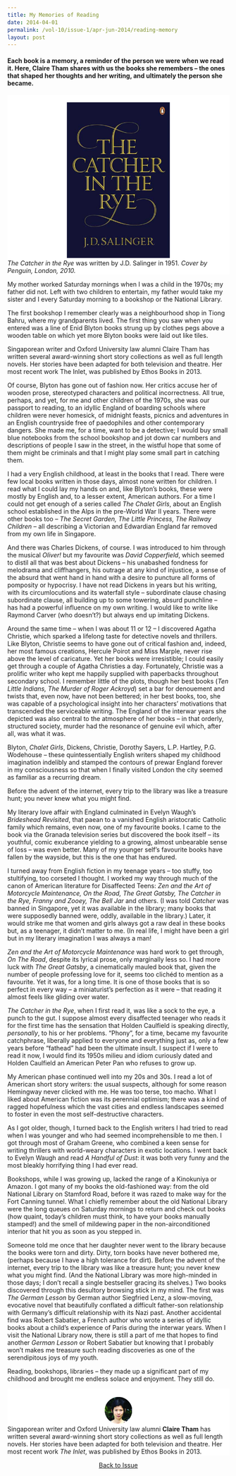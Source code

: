 ```yaml
---
title: My Memories of Reading
date: 2014-04-01
permalink: /vol-10/issue-1/apr-jun-2014/reading-memory
layout: post
---
```

#### Each book is a memory, a reminder of the person we were when we read it. Here, **Claire Tham** shares with us the books she remembers – the ones that shaped her thoughts and her writing, and ultimately the person she became.

<div style="background-color: white;">
<br/>
<img src="/images/vol-10-issue-1/memory/The_Catcher_in_the_Rye.jpg">
<i>The Catcher in the Rye</i> was written by J.D. Salinger in 1951. <i>Cover by Penguin, London, 2010.</i></div>

My mother worked Saturday mornings when I was a child in the 1970s; my father did not. Left with two children to entertain, my father would take my sister and I every Saturday morning to a bookshop or the National Library.

The first bookshop I remember clearly was a neighbourhood shop in Tiong Bahru, where my grandparents lived. The first thing you saw when you entered was a line of Enid Blyton books strung up by clothes pegs above a wooden table on which yet more Blyton books were laid out like tiles. 

Singaporean writer and Oxford University law alumni Claire Tham has written several award-winning short story collections as well as full length novels. Her stories have been adapted for both television and theatre. Her most recent work The Inlet, was published by Ethos Books in 2013.

Of course, Blyton has gone out of fashion now. Her critics accuse her of wooden prose, stereotyped characters and political incorrectness. All true, perhaps, and yet, for me and other children of the 1970s, she was our passport to reading, to an idyllic England of boarding schools where children were never homesick, of midnight feasts, picnics and adventures in an English countryside free of paedophiles and other contemporary dangers. She made me, for a time, want to be a detective; I would buy small blue notebooks from the school bookshop and jot down car numbers and descriptions of people I saw in the street, in the wistful hope that some of them might be criminals and that I might play some small part in catching them.

I had a very English childhood, at least in the books that I read. There were few local books written in those days, almost none written for children. I read what I could lay my hands on and, like Blyton’s books, these were mostly by English and, to a lesser extent, American authors. For a time I could not get enough of a series called <i>The Chalet Girls</i>, about an English school established in the Alps in the pre-World War II years. There were other books too – <i>The Secret Garden, The Little Princess, The Railway Children</i> – all describing a Victorian and Edwardian England far removed from my own life in Singapore.

And there was Charles Dickens, of course. I was introduced to him through the musical <i>Oliver!</i> but my favourite was <i>David Copperfield</i>, which seemed to distil all that was best about Dickens – his unabashed fondness for melodrama and cliffhangers, his outrage at any kind of injustice, a sense of the absurd that went hand in hand with a desire to puncture all forms of pomposity or hypocrisy. I have not read Dickens in years but his writing, with its circumlocutions and its waterfall style – subordinate clause chasing subordinate clause, all building up to some towering, absurd punchline – has had a powerful influence on my own writing. I would like to write like Raymond Carver (who doesn’t?) but always end up imitating Dickens. 

Around the same time – when I was about 11 or 12 – I discovered Agatha Christie, which sparked a lifelong taste for detective novels and thrillers. Like Blyton, Christie seems to have gone out of critical fashion and, indeed, her most famous creations, Hercule Poirot and Miss Marple, never rise above the level of caricature. Yet her books were irresistible; I could easily get through a couple of Agatha Christies a day. Fortunately, Christie was a prolific writer who kept me happily supplied with paperbacks throughout secondary school. I remember little of the plots, though her best books (<i>Ten Little Indians, The Murder of Roger Ackroyd</i>) set a bar for denouement and twists that, even now, have not been bettered; in her best books, too, she was capable of a psychological insight into her characters’ motivations that transcended the serviceable writing. The England of the interwar years she depicted was also central to the atmosphere of her books – in that orderly, structured society, murder had the resonance of genuine evil which, after all, was what it was.

Blyton, <i>Chalet Girls</i>, Dickens, Christie, Dorothy Sayers, L.P. Hartley, P.G. Wodehouse – these quintessentially English writers shaped my childhood imagination indelibly and stamped the contours of prewar England forever in my consciousness so that when I finally visited London the city seemed as familiar as a recurring dream. 

Before the advent of the internet, every trip to the library was like a treasure hunt; you never knew what you might find. 

My literary love affair with England culminated in Evelyn Waugh’s <i>Brideshead Revisited</i>, that paean to a vanished English aristocratic Catholic family which remains, even now, one of my favourite books. I came to the book via the Granada television series but discovered the book itself – its youthful, comic exuberance yielding to a growing, almost unbearable sense of loss – was even better. Many of my younger self’s favourite books have fallen by the wayside, but this is the one that has endured.

I turned away from English fiction in my teenage years – too stuffy, too stultifying, too corseted I thought. I worked my way through much of the canon of American literature for Disaffected Teens: <i>Zen and the Art of Motorcycle Maintenance, On the Road, The Great Gatsby, The Catcher in the Rye, Franny and Zooey, The Bell Jar</i> and others. (I was told <i>Catcher</i> was banned in Singapore, yet it was available in the library; many books that were supposedly banned were, oddly, available in the library.) Later, it would strike me that women and girls always got a raw deal in these books but, as a teenager, it didn’t matter to me. (In real life, I might have been a girl but in my literary imagination I was always a man!

<i>Zen and the Art of Motorcycle Maintenance</i> was hard work to get through, <i>On The Road</i>, despite its lyrical prose, only marginally less so. I had more luck with <i>The Great Gatsby</i>, a cinematically mauled book that, given the number of people professing love for it, seems too clichéd to mention as a favourite. Yet it was, for a long time. It is one of those books that is so perfect in every way – a miniaturist’s perfection as it were – that reading it almost feels like gliding over water. 

<i>The Catcher in the Rye</i>, when I first read it, was like a sock to the eye, a punch to the gut. I suppose almost every disaffected teenager who reads it for the first time has the sensation that Holden Caulfield is speaking directly, <i>personally</i>, to his or her problems. “Phony”, for a time, became my favourite catchphrase, liberally applied to everyone and everything just as, only a few years before “fathead” had been the ultimate insult. I suspect if I were to read it now, I would find its 1950s milieu and idiom curiously dated and Holden Caulfield an American Peter Pan who refuses to grow up.

My American phase continued well into my 20s and 30s. I read a lot of American short story writers: the usual suspects, although for some reason Hemingway never clicked with me. He was too terse, too macho. What I liked about American fiction was its perennial optimism; there was a kind of ragged hopefulness which the vast cities and endless landscapes seemed to foster in even the most self-destructive characters. 

As I got older, though, I turned back to the English writers I had tried to read when I was younger and who had seemed incomprehensible to me then. I got through most of Graham Greene, who combined a keen sense for writing thrillers with world-weary characters in exotic locations. I went back to Evelyn Waugh and read <i>A Handful of Dust</i>: it was both very funny and the most bleakly horrifying thing I had ever read.

Bookshops, while I was growing up, lacked the range of a Kinokuniya or Amazon. I got many of my books the old-fashioned way: from the old National Library on Stamford Road, before it was razed to make way for the Fort Canning tunnel. What I chiefly remember about the old National Library were the long queues on Saturday mornings to return and check out books (how quaint, today’s children must think, to have your books manually stamped!) and the smell of mildewing paper in the non-airconditioned interior that hit you as soon as you stepped in.

Someone told me once that her daughter never went to the library because the books were torn and dirty. Dirty, torn books have never bothered me, (perhaps because I have a high tolerance for dirt). Before the advent of the internet, every trip to the library was like a treasure hunt; you never knew what you might find. (And the National Library was more high-minded in those days; I don’t recall a single bestseller gracing its shelves.) Two books discovered through this desultory browsing stick in my mind. The first was <i>The German Lesson</i> by German author Siegfried Lenz, a slow-moving, evocative novel that beautifully conflated a difficult father-son relationship with Germany’s difficult relationship with its Nazi past. Another accidental find was Robert Sabatier, a French author who wrote a series of idyllic books about a child’s experience of Paris during the interwar years. When I visit the National Library now, there is still a part of me that hopes to find another <i>German Lesson</i> or Robert Sabatier but knowing that I probably won’t makes me treasure such reading discoveries as one of the serendipitous joys of my youth. 

Reading, bookshops, libraries – they made up a significant part of my childhood and brought me endless solace and enjoyment. They still do.

<div style="background-color: white;">
<br/>
<img src="/images/vol-10-issue-1/memory/Claire_Tham.jpg">
	Singaporean writer and Oxford University law alumni <b>Claire Tham</b> has written several award-winning short story collections as well as full length novels. Her stories have been adapted for both television and theatre. Her most recent work <i>The Inlet</i>, was published by Ethos Books in 2013.</div>

<a href="https://biblioasia.nlb.gov.sg/vol-10/issue-1/apr-jun-2014/"><center>Back to Issue</center></a>